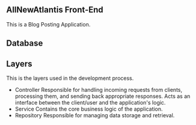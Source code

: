 ## AllNewAtlantis Front-End

This is a Blog Posting Application.

## Database

## Layers

This is the layers used in the development process.

- Controller
  Responsible for handling incoming requests from clients, processing them, and sending back appropriate responses. Acts as an interface between the client/user and the application's logic.
- Service
  Contains the core business logic of the application.
- Repository
  Responsible for managing data storage and retrieval.

